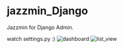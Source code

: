# jazzmin_Django


Jazzmin for Django Admin.

watch settings.py :)
![dashboard](https://github.com/alirez13/jazzmin_Django/assets/106848511/436dbb3e-7470-403d-a2ce-3624cb64c497)
![list_view](https://github.com/alirez13/jazzmin_Django/assets/106848511/9c369ca1-dbda-46fa-a50d-6dfbb37a18fd)



